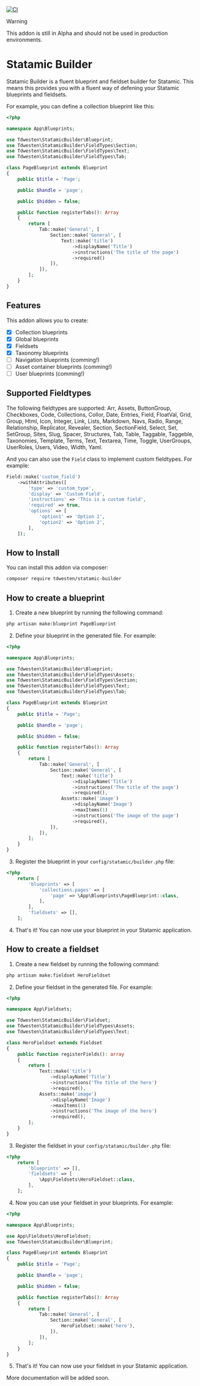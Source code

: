 [![CI](https://github.com/tdwesten/statamic-builder/actions/workflows/ci.yml/badge.svg)](https://github.com/tdwesten/statamic-builder/actions/workflows/ci.yml)

> [!WARNING]
> This addon is still in Alpha and should not be used in production environments.

# Statamic Builder

Statamic Builder is a fluent blueprint and fieldset builder for Statamic. This means this provides you with a fluent way of defening your Statamic blueprints and fieldsets.

For example, you can define a collection blueprint like this:

```php
<?php

namespace App\Blueprints;

use Tdwesten\StatamicBuilder\Blueprint;
use Tdwesten\StatamicBuilder\FieldTypes\Section;
use Tdwesten\StatamicBuilder\FieldTypes\Text;
use Tdwesten\StatamicBuilder\FieldTypes\Tab;

class PageBlueprint extends Blueprint
{
    public $title = 'Page';

    public $handle = 'page';

    public $hidden = false;

    public function registerTabs(): Array
    {
        return [
            Tab::make('General', [
                Section::make('General', [
                    Text::make('title')
                        ->displayName('Title')
                        ->instructions('The title of the page')
                        ->required()
                ]),
            ]),
        ];
    }
}
```

## Features

This addon allows you to create:

- [x] Collection blueprints
- [x] Global blueprints
- [x] Fieldsets
- [x] Taxonomy blueprints
- [ ] Navigation blueprints (comming!)
- [ ] Asset container blueprints (comming!)
- [ ] User blueprints (comming!)

## Supported Fieldtypes

The following fieldtypes are supported:
Arr, Assets, ButtonGroup, Checkboxes, Code, Collections, Collor, Date, Entries, Field, FloatVal, Grid, Group, Html, Icon, Integer, Link, Lists, Markdown, Navs, Radio, Range, Relationship, Replicator, Revealer, Section, SectionField, Select, Set, SetGroup, Sites, Slug, Spacer, Structures, Tab, Table, Taggable, Taggeble, Taxonomies, Template, Terms, Text, Textarea, Time, Toggle, UserGroups, UserRoles, Users, Video, Width, Yaml.

And you can also use the `Field` class to implement custom fieldtypes. For example:

```php
Field::make('custom_field')
    ->withAttributes([
        'type' => 'custom_type',
        'display' => 'Custom Field',
        'instructions' => 'This is a custom field',
        'required' => true,
        'options' => [
            'option1' => 'Option 1',
            'option2' => 'Option 2',
        ],
    ]);
```

## How to Install

You can install this addon via composer:

```bash
composer require tdwesten/statamic-builder
```

## How to create a blueprint

1. Create a new blueprint by running the following command:

```bash
php artisan make:blueprint PageBlueprint
```

2. Define your blueprint in the generated file. For example:

```php
<?php

namespace App\Blueprints;

use Tdwesten\StatamicBuilder\Blueprint;
use Tdwesten\StatamicBuilder\FieldTypes\Assets;
use Tdwesten\StatamicBuilder\FieldTypes\Section;
use Tdwesten\StatamicBuilder\FieldTypes\Text;
use Tdwesten\StatamicBuilder\FieldTypes\Tab;

class PageBlueprint extends Blueprint
{
    public $title = 'Page';

    public $handle = 'page';

    public $hidden = false;

    public function registerTabs(): Array
    {
        return [
            Tab::make('General', [
                Section::make('General', [
                    Text::make('title')
                        ->displayName('Title')
                        ->instructions('The title of the page')
                        ->required(),
                    Assets::make('image')
                        ->displayName('Image')
                        ->maxItems(1)
                        ->instructions('The image of the page')
                        ->required(),
                ]),
            ]),
        ];
    }
}
```

3. Register the blueprint in your `config/statamic/builder.php` file:

```php
<?php
    return [
        'blueprints' => [
            'collections.pages' => [
                'page' => \App\Blueprints\PageBlueprint::class,
            ],
        ],
        'fieldsets' => [],
    ];
```

4. That's it! You can now use your blueprint in your Statamic application.

## How to create a fieldset

1. Create a new fieldset by running the following command:

```bash
php artisan make:fieldset HeroFieldset
```

2. Define your fieldset in the generated file. For example:

```php
<?php

namespace App\Fieldsets;

use Tdwesten\StatamicBuilder\Fieldset;
use Tdwesten\StatamicBuilder\FieldTypes\Assets;
use Tdwesten\StatamicBuilder\FieldTypes\Text;

class HeroFieldset extends Fieldset
{
    public function registerFields(): array
    {
        return [
            Text::make('title')
                ->displayName('Title')
                ->instructions('The title of the hero')
                ->required(),
            Assets::make('image')
                ->displayName('Image')
                ->maxItems(1)
                ->instructions('The image of the hero')
                ->required(),
        ];
    }
}
```

3. Register the fieldset in your `config/statamic/builder.php` file:

```php
<?php
    return [
        'blueprints' => [],
        'fieldsets' => [
            \App\Fieldsets\HeroFieldset::class,
        ],
    ];
```

4. Now you can use your fieldset in your blueprints. For example:

```php
<?php

namespace App\Blueprints;

use App\Fieldsets\HeroFieldset;
use Tdwesten\StatamicBuilder\Blueprint;

class PageBlueprint extends Blueprint
{
    public $title = 'Page';

    public $handle = 'page';

    public $hidden = false;

    public function registerTabs(): Array
    {
        return [
            Tab::make('General', [
                Section::make('General', [
                    HeroFieldset::make('hero'),
                ]),
            ]),
        ];
    }
}
```

5. That's it! You can now use your fieldset in your Statamic application.

More documentation will be added soon.
